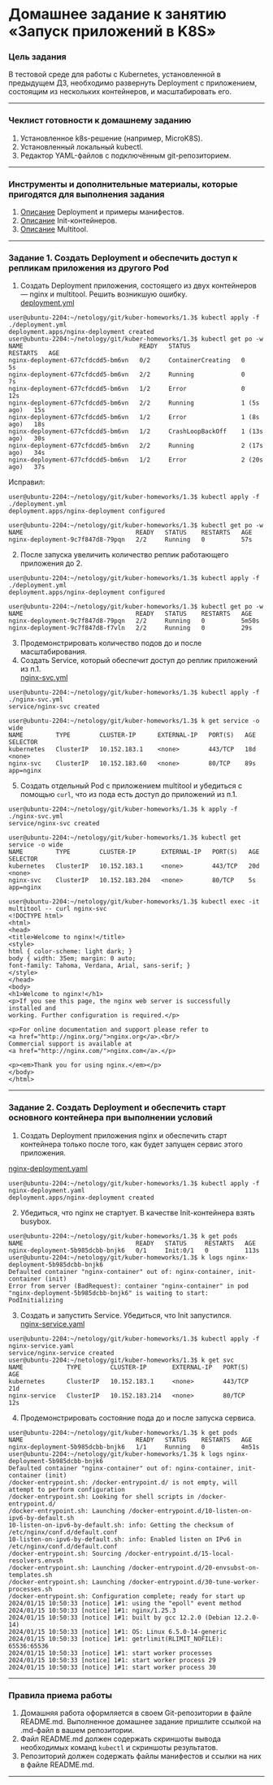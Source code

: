 # Домашнее задание к занятию «Запуск приложений в K8S»

### Цель задания

В тестовой среде для работы с Kubernetes, установленной в предыдущем ДЗ, необходимо развернуть Deployment с приложением, состоящим из нескольких контейнеров, и масштабировать его.

------

### Чеклист готовности к домашнему заданию

1. Установленное k8s-решение (например, MicroK8S).
2. Установленный локальный kubectl.
3. Редактор YAML-файлов с подключённым git-репозиторием.

------

### Инструменты и дополнительные материалы, которые пригодятся для выполнения задания

1. [Описание](https://kubernetes.io/docs/concepts/workloads/controllers/deployment/) Deployment и примеры манифестов.
2. [Описание](https://kubernetes.io/docs/concepts/workloads/pods/init-containers/) Init-контейнеров.
3. [Описание](https://github.com/wbitt/Network-MultiTool) Multitool.

------

### Задание 1. Создать Deployment и обеспечить доступ к репликам приложения из другого Pod

1. Создать Deployment приложения, состоящего из двух контейнеров — nginx и multitool. Решить возникшую ошибку.  
[deployment.yml](https://github.com/michail-77/kuber-homeworks/blob/main/1.3/deployment.yml)

```
user@ubuntu-2204:~/netology/git/kuber-homeworks/1.3$ kubectl apply -f ./deployment.yml
deployment.apps/nginx-deployment created
user@ubuntu-2204:~/netology/git/kuber-homeworks/1.3$ kubectl get po -w
NAME                                READY   STATUS              RESTARTS   AGE
nginx-deployment-677cfdcdd5-bm6vn   0/2     ContainerCreating   0          5s
nginx-deployment-677cfdcdd5-bm6vn   2/2     Running             0          7s
nginx-deployment-677cfdcdd5-bm6vn   1/2     Error               0          12s
nginx-deployment-677cfdcdd5-bm6vn   2/2     Running             1 (5s ago)   15s
nginx-deployment-677cfdcdd5-bm6vn   1/2     Error               1 (8s ago)   18s
nginx-deployment-677cfdcdd5-bm6vn   1/2     CrashLoopBackOff    1 (13s ago)   30s
nginx-deployment-677cfdcdd5-bm6vn   2/2     Running             2 (17s ago)   34s
nginx-deployment-677cfdcdd5-bm6vn   1/2     Error               2 (20s ago)   37s
```
Исправил:
```
user@ubuntu-2204:~/netology/git/kuber-homeworks/1.3$ kubectl apply -f ./deployment.yml
deployment.apps/nginx-deployment configured

user@ubuntu-2204:~/netology/git/kuber-homeworks/1.3$ kubectl get po -w
NAME                               READY   STATUS    RESTARTS   AGE
nginx-deployment-9c7f847d8-79pqn   2/2     Running   0          57s
```
2. После запуска увеличить количество реплик работающего приложения до 2.

```
user@ubuntu-2204:~/netology/git/kuber-homeworks/1.3$ kubectl apply -f ./deployment.yml
deployment.apps/nginx-deployment configured

user@ubuntu-2204:~/netology/git/kuber-homeworks/1.3$ kubectl get po -w
NAME                               READY   STATUS    RESTARTS   AGE
nginx-deployment-9c7f847d8-79pqn   2/2     Running   0          5m50s
nginx-deployment-9c7f847d8-f7vln   2/2     Running   0          29s
```

3. Продемонстрировать количество подов до и после масштабирования.
4. Создать Service, который обеспечит доступ до реплик приложений из п.1.  
[nginx-svc.yml](https://github.com/michail-77/kuber-homeworks/blob/main/1.3/nginx-svc.yml)
```
user@ubuntu-2204:~/netology/git/kuber-homeworks/1.3$ kubectl apply -f  ./nginx-svc.yml
service/nginx-svc created

user@ubuntu-2204:~/netology/git/kuber-homeworks/1.3$ k get service -o wide
NAME         TYPE        CLUSTER-IP      EXTERNAL-IP   PORT(S)   AGE   SELECTOR
kubernetes   ClusterIP   10.152.183.1    <none>        443/TCP   18d   <none>
nginx-svc    ClusterIP   10.152.183.60   <none>        80/TCP    89s   app=nginx

```
5. Создать отдельный Pod с приложением multitool и убедиться с помощью `curl`, что из пода есть доступ до приложений из п.1.

```
user@ubuntu-2204:~/netology/git/kuber-homeworks/1.3$ k apply -f ./nginx-svc.yml
service/nginx-svc created

user@ubuntu-2204:~/netology/git/kuber-homeworks/1.3$ kubectl get service -o wide
NAME         TYPE        CLUSTER-IP       EXTERNAL-IP   PORT(S)   AGE   SELECTOR
kubernetes   ClusterIP   10.152.183.1     <none>        443/TCP   20d   <none>
nginx-svc    ClusterIP   10.152.183.204   <none>        80/TCP    5s    app=nginx

user@ubuntu-2204:~/netology/git/kuber-homeworks/1.3$ kubectl exec -it multitool -- curl nginx-svc
<!DOCTYPE html>
<html>
<head>
<title>Welcome to nginx!</title>
<style>
html { color-scheme: light dark; }
body { width: 35em; margin: 0 auto;
font-family: Tahoma, Verdana, Arial, sans-serif; }
</style>
</head>
<body>
<h1>Welcome to nginx!</h1>
<p>If you see this page, the nginx web server is successfully installed and
working. Further configuration is required.</p>

<p>For online documentation and support please refer to
<a href="http://nginx.org/">nginx.org</a>.<br/>
Commercial support is available at
<a href="http://nginx.com/">nginx.com</a>.</p>

<p><em>Thank you for using nginx.</em></p>
</body>
</html>

```

------

### Задание 2. Создать Deployment и обеспечить старт основного контейнера при выполнении условий

1. Создать Deployment приложения nginx и обеспечить старт контейнера только после того, как будет запущен сервис этого приложения.

[nginx-deployment.yaml](https://github.com/michail-77/kuber-homeworks/blob/main/1.3/nginx-deployment.yaml)
```
user@ubuntu-2204:~/netology/git/kuber-homeworks/1.3$ kubectl apply -f nginx-deployment.yaml
deployment.apps/nginx-deployment created
```

2. Убедиться, что nginx не стартует. В качестве Init-контейнера взять busybox.
```
user@ubuntu-2204:~/netology/git/kuber-homeworks/1.3$ k get pods
NAME                               READY   STATUS     RESTARTS   AGE
nginx-deployment-5b985dcbb-bnjk6   0/1     Init:0/1   0          113s
user@ubuntu-2204:~/netology/git/kuber-homeworks/1.3$ k logs nginx-deployment-5b985dcbb-bnjk6
Defaulted container "nginx-container" out of: nginx-container, init-container (init)
Error from server (BadRequest): container "nginx-container" in pod "nginx-deployment-5b985dcbb-bnjk6" is waiting to start: PodInitializing
```

3. Создать и запустить Service. Убедиться, что Init запустился.  
[nginx-service.yaml](https://github.com/michail-77/kuber-homeworks/blob/main/1.3/nginx-service.yaml)
```
user@ubuntu-2204:~/netology/git/kuber-homeworks/1.3$ kubectl apply -f nginx-service.yaml
service/nginx-service created
user@ubuntu-2204:~/netology/git/kuber-homeworks/1.3$ k get svc
NAME            TYPE        CLUSTER-IP       EXTERNAL-IP   PORT(S)   AGE
kubernetes      ClusterIP   10.152.183.1     <none>        443/TCP   21d
nginx-service   ClusterIP   10.152.183.214   <none>        80/TCP    12s

```

4. Продемонстрировать состояние пода до и после запуска сервиса.
```
user@ubuntu-2204:~/netology/git/kuber-homeworks/1.3$ k get pods
NAME                               READY   STATUS    RESTARTS   AGE
nginx-deployment-5b985dcbb-bnjk6   1/1     Running   0          4m51s
user@ubuntu-2204:~/netology/git/kuber-homeworks/1.3$ k logs nginx-deployment-5b985dcbb-bnjk6
Defaulted container "nginx-container" out of: nginx-container, init-container (init)
/docker-entrypoint.sh: /docker-entrypoint.d/ is not empty, will attempt to perform configuration
/docker-entrypoint.sh: Looking for shell scripts in /docker-entrypoint.d/
/docker-entrypoint.sh: Launching /docker-entrypoint.d/10-listen-on-ipv6-by-default.sh
10-listen-on-ipv6-by-default.sh: info: Getting the checksum of /etc/nginx/conf.d/default.conf
10-listen-on-ipv6-by-default.sh: info: Enabled listen on IPv6 in /etc/nginx/conf.d/default.conf
/docker-entrypoint.sh: Sourcing /docker-entrypoint.d/15-local-resolvers.envsh
/docker-entrypoint.sh: Launching /docker-entrypoint.d/20-envsubst-on-templates.sh
/docker-entrypoint.sh: Launching /docker-entrypoint.d/30-tune-worker-processes.sh
/docker-entrypoint.sh: Configuration complete; ready for start up
2024/01/15 10:50:33 [notice] 1#1: using the "epoll" event method
2024/01/15 10:50:33 [notice] 1#1: nginx/1.25.3
2024/01/15 10:50:33 [notice] 1#1: built by gcc 12.2.0 (Debian 12.2.0-14)
2024/01/15 10:50:33 [notice] 1#1: OS: Linux 6.5.0-14-generic
2024/01/15 10:50:33 [notice] 1#1: getrlimit(RLIMIT_NOFILE): 65536:65536
2024/01/15 10:50:33 [notice] 1#1: start worker processes
2024/01/15 10:50:33 [notice] 1#1: start worker process 29
2024/01/15 10:50:33 [notice] 1#1: start worker process 30
```


------

### Правила приема работы

1. Домашняя работа оформляется в своем Git-репозитории в файле README.md. Выполненное домашнее задание пришлите ссылкой на .md-файл в вашем репозитории.
2. Файл README.md должен содержать скриншоты вывода необходимых команд `kubectl` и скриншоты результатов.
3. Репозиторий должен содержать файлы манифестов и ссылки на них в файле README.md.

------
